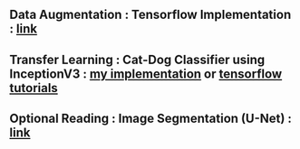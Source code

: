 ## Data Augmentation : Tensorflow Implementation : [link](https://www.tensorflow.org/tutorials/images/data_augmentation) 
## Transfer Learning : Cat-Dog Classifier using InceptionV3 : [my implementation](https://github.com/shoryasethia/Cats-Dog-InceptionV3) or [tensorflow tutorials](https://www.tensorflow.org/tutorials/images/transfer_learning)


## Optional Reading : Image Segmentation (U-Net) : [link](https://www.jeremyjordan.me/semantic-segmentation/)
